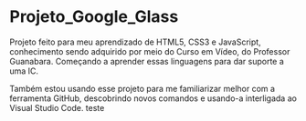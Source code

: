 # Projeto_Google_Glass

Projeto feito para meu aprendizado de HTML5, CSS3 e JavaScript, conhecimento sendo adquirido por meio do Curso em Vídeo, do Professor Guanabara.
Começando a aprender essas linguagens para dar suporte a uma IC.

Também estou usando esse projeto para me familiarizar melhor com a ferramenta GitHub, descobrindo novos comandos e usando-a interligada ao Visual Studio Code. teste
